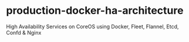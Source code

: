 # production-docker-ha-architecture
High Availability Services on CoreOS using Docker, Fleet, Flannel, Etcd, Confd &amp; Nginx
